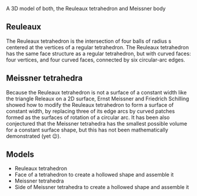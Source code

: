 A 3D model of both, the Reuleaux tetrahedron and Meissner body

## Reuleaux
The Reuleaux tetrahedron is the intersection of four balls of radius s centered at the vertices of a regular tetrahedron. The Reuleaux tetrahedron has the same face structure as a regular tetrahedron, but with curved faces: four vertices, and four curved faces, connected by six circular-arc edges.

## Meissner tetrahedra
Because the Reuleaux tetrahedron is not a surface of a constant width like the triangle Releaux on a 2D surface, Ernst Meissner and Friedrich Schilling showed how to modify the Reuleaux tetrahedron to form a surface of constant width, by replacing three of its edge arcs by curved patches formed as the surfaces of rotation of a circular arc. It has been also conjectured that the Meissner tetrahedra has the smallest possible volume for a constant surface shape, but this has not been mathematically demonstrated (yet 😉).

## Models
- Reuleaux tetrahedron
- Face of a tetrahedron to create a hollowed shape and assemble it
- Meissner tetrahedra
- Side of Meissner tetrahedra to create a hollowed shape and assemble it
